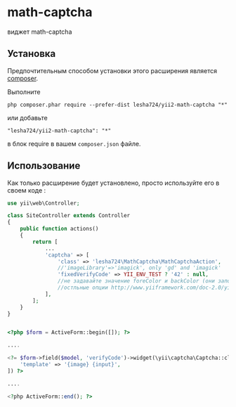 math-captcha
======================
виджет math-captcha

Установка
------------

Предпочтительным способом установки этого расширения является [composer](http://getcomposer.org/download/).

Выполните

```
php composer.phar require --prefer-dist lesha724/yii2-math-captcha "*"
```

или добавьте

```
"lesha724/yii2-math-captcha": "*"
```

в блок require в вашем `composer.json` файле.


Использование
-----

Как только расширение будет установлено, просто используйте его в своем коде  :

```php
use yii\web\Controller;

class SiteController extends Controller
{
    public function actions()
    {
        return [
            ...
            'captcha' => [
                'class' => 'lesha724\MathCaptcha\MathCaptchaAction',
                //'imageLibrary'=>'imagick', only 'gd' and 'imagick' 
                'fixedVerifyCode' => YII_ENV_TEST ? '42' : null,
                //не задавайте значение foreColor и backColor (они заполняться случайными цветами)
                //остльные опции http://www.yiiframework.com/doc-2.0/yii-captcha-captchaaction.html
            ],
        ];
    }
}

```

```php

<?php $form = ActiveForm::begin([]); ?>

....

<?= $form->field($model, 'verifyCode')->widget(\yii\captcha\Captcha::className(), [
	'template' => '{image} {input}',
]) ?>

....

<?php ActiveForm::end(); ?>

```
